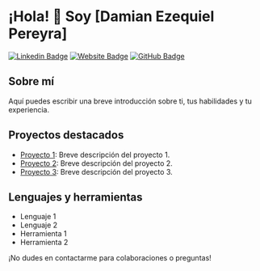 # ¡Hola! 👋 Soy [Damian Ezequiel Pereyra]

[![Linkedin Badge](https://img.shields.io/badge/-TuNombre-blue?style=flat-square&logo=Linkedin&logoColor=white&link=TU_LINK_DE_LINKEDIN)](TU_LINK_DE_LINKEDIN)
[![Website Badge](https://img.shields.io/badge/-Sitio%20web-1abc9c?style=flat-square&logo=google-chrome&logoColor=white&link=TU_LINK_DEL_SITIO_WEB)](TU_LINK_DEL_SITIO_WEB)
[![GitHub Badge](https://img.shields.io/badge/-GitHub-181717?style=flat-square&logo=GitHub&logoColor=white&link=TU_LINK_DE_GITHUB)](TU_LINK_DE_GITHUB)

## Sobre mí
Aquí puedes escribir una breve introducción sobre ti, tus habilidades y tu experiencia.

## Proyectos destacados
- [Proyecto 1](Enlace_al_proyecto_1): Breve descripción del proyecto 1.
- [Proyecto 2](Enlace_al_proyecto_2): Breve descripción del proyecto 2.
- [Proyecto 3](Enlace_al_proyecto_3): Breve descripción del proyecto 3.

## Lenguajes y herramientas
- Lenguaje 1
- Lenguaje 2
- Herramienta 1
- Herramienta 2

¡No dudes en contactarme para colaboraciones o preguntas!

